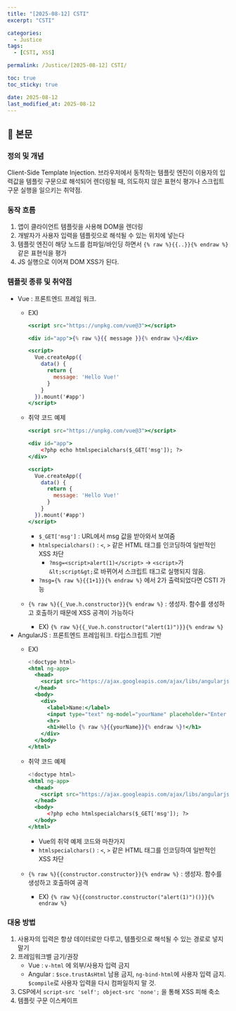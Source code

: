 ```yaml
---
title: "[2025-08-12] CSTI"
excerpt: "CSTI"

categories:
  - Justice
tags:
  - [CSTI, XSS]

permalink: /Justice/[2025-08-12] CSTI/

toc: true
toc_sticky: true

date: 2025-08-12
last_modified_at: 2025-08-12
---
```


## 🦥 본문

### 정의 및 개념

Client-Side Template Injection. 브라우저에서 동작하는 템플릿 엔진이 이용자의 입력값을 템플릿 구문으로 해석되어 렌더링될 때, 의도하지 않은 표현식 평가나 스크립트 구문 실행을 일으키는 취약점.

### 동작 흐름

1. 앱이 클라이언트 템플릿을 사용해 DOM을 렌더링
2. 개발자가 사용자 입력을 템플릿으로 해석될 수 있는 위치에 넣는다
3. 템플릿 엔진이 해당 노드를 컴파일/바인딩 하면서 `{% raw %}{{..}}{% endraw %}` 같은 표현식을 평가
4. JS 실행으로 이어져 DOM XSS가 된다. 

### 템플릿 종류 및 취약점

- Vue : 프론트엔드 프레임 워크.
    - EX)
        
        ```jsx
        <script src="https://unpkg.com/vue@3"></script>
        
        <div id="app">{% raw %}{{ message }}{% endraw %}</div>
        
        <script>
          Vue.createApp({
            data() {
              return {
                message: 'Hello Vue!'
              }
            }
          }).mount('#app')
        </script>
        ```
        
    - 취약 코드 예제
        
        ```jsx
        <script src="https://unpkg.com/vue@3"></script>
        
        <div id="app">
        	<?php echo htmlspecialchars($_GET['msg']); ?>
        </div>
        
        <script>
          Vue.createApp({
            data() {
              return {
                message: 'Hello Vue!'
              }
            }
          }).mount('#app')
        </script>
        ```
        
        - `$_GET['msg']` : URL에서 msg 값을 받아와서 보여줌
        - `htmlspecialchars()` : `<`, `>` 같은 HTML 태그를 인코딩하여 일반적인 XSS 차단
            - `?msg=<script>alert(1)</script>` → `<script>`가 `&lt;script&gt;`로 바뀌어서 스크립트 태그로 실행되지 않음.
        - `?msg={% raw %}{{1+1}}{% endraw %}` 에서 2가 출력되었다면 CSTI 가능
    - `{% raw %}{{_Vue.h.constructor}}{% endraw %}` : 생성자. 함수를 생성하고 호출하기 때문에 XSS 공격이 가능하다
        - EX) `{% raw %}{{_Vue.h.constructor("alert(1)")}}{% endraw %}`
- AngularJS : 프론트엔드 프레임워크. 타입스크립트 기반
    - EX)
        
        ```jsx
        <!doctype html>
        <html ng-app>
          <head>
            <script src="https://ajax.googleapis.com/ajax/libs/angularjs/1.8.3/angular.min.js"></script>
          </head>
          <body>
            <div>
              <label>Name:</label>
              <input type="text" ng-model="yourName" placeholder="Enter a name here">
              <hr>
              <h1>Hello {% raw %}{{yourName}}{% endraw %}!</h1>
            </div>
          </body>
        </html>
        ```
        
    - 취약 코드 예제
        
        ```jsx
        <!doctype html>
        <html ng-app>
          <head>
            <script src="https://ajax.googleapis.com/ajax/libs/angularjs/1.8.3/angular.min.js"></script>
          </head>
          <body>
              <?php echo htmlspecialchars($_GET['msg']); ?>
          </body>
        </html>
        ```
        
        - Vue의 취약 예제 코드와 마찬가지
        - `htmlspecialchars()` : `<`, `>` 같은 HTML 태그를 인코딩하여 일반적인 XSS 차단
    - `{% raw %}{{constructor.constructor}}{% endraw %}` : 생성자. 함수를 생성하고 호출하여 공격
        - EX) `{% raw %}{{constructor.constructor("alert(1)")()}}{% endraw %}`

### 대응 방법

1. 사용자의 입력은 항상 데이터로만 다루고, 템플릿으로 해석될 수 있는 경로로 넣지 말기
2. 프레임워크별 금기/권장
    - Vue : `v-html` 에 외부/사용자 입력 금지
    - Angular : `$sce.trustAsHtml` 남용 금지, `ng-bind-html`에 사용자 입력 금지. `$compile`로 사용자 입력을 다시 컴파일하지 말 것.
3. CSP에서 `script-src 'self'; object-src 'none';` 을 통해 XSS 피해 축소 
4. 템플릿 구문 이스케이프